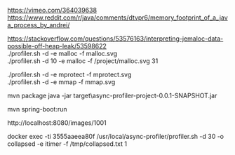 https://vimeo.com/364039638
https://www.reddit.com/r/java/comments/dtvpr6/memory_footprint_of_a_java_process_by_andrei/

https://stackoverflow.com/questions/53576163/interpreting-jemaloc-data-possible-off-heap-leak/53598622  
./profiler.sh -d <duration> -e malloc -f malloc.svg <pid>  
./profiler.sh -d 10 -e malloc -f /project/malloc.svg 31  

./profiler.sh -d <duration> -e mprotect -f mprotect.svg <pid>  
./profiler.sh -d <duration> -e mmap -f mmap.svg <pid>

mvn package
java -jar target\async-profiler-project-0.0.1-SNAPSHOT.jar

mvn spring-boot:run

http://localhost:8080/images/1001

docker exec -ti 3555aaeea80f /usr/local/async-profiler/profiler.sh -d 30 -o collapsed -e itimer -f /tmp/collapsed.txt 1
